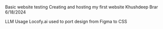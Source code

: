 Basic website testing 
Creating and hosting my first website
Khushdeep Brar 6/18/2024

LLM Usage Locofy.ai used to port design from Figma to CSS